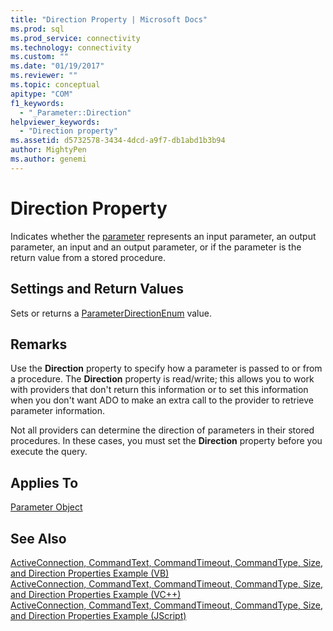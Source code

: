 ```yaml
---
title: "Direction Property | Microsoft Docs"
ms.prod: sql
ms.prod_service: connectivity
ms.technology: connectivity
ms.custom: ""
ms.date: "01/19/2017"
ms.reviewer: ""
ms.topic: conceptual
apitype: "COM"
f1_keywords: 
  - "_Parameter::Direction"
helpviewer_keywords: 
  - "Direction property"
ms.assetid: d5732578-3434-4dcd-a9f7-db1abd1b3b94
author: MightyPen
ms.author: genemi
---
```

# Direction Property
Indicates whether the [parameter](../../../ado/reference/ado-api/parameter-object.md) represents an input parameter, an output parameter, an input and an output parameter, or if the parameter is the return value from a stored procedure.  
  
## Settings and Return Values  
 Sets or returns a [ParameterDirectionEnum](../../../ado/reference/ado-api/parameterdirectionenum.md) value.  
  
## Remarks  
 Use the **Direction** property to specify how a parameter is passed to or from a procedure. The **Direction** property is read/write; this allows you to work with providers that don't return this information or to set this information when you don't want ADO to make an extra call to the provider to retrieve parameter information.  
  
 Not all providers can determine the direction of parameters in their stored procedures. In these cases, you must set the **Direction** property before you execute the query.  
  
## Applies To  
 [Parameter Object](../../../ado/reference/ado-api/parameter-object.md)  
  
## See Also  
 [ActiveConnection, CommandText, CommandTimeout, CommandType, Size, and Direction Properties Example (VB)](../../../ado/reference/ado-api/activeconnection-commandtext-commandtimeout-commandtype-size-example-vb.md)   
 [ActiveConnection, CommandText, CommandTimeout, CommandType, Size, and Direction Properties Example (VC++)](../../../ado/reference/ado-api/activeconnection-commandtext-commandtimeout-commandtype-size-example-vc.md)   
 [ActiveConnection, CommandText, CommandTimeout, CommandType, Size, and Direction Properties Example (JScript)](../../../ado/reference/ado-api/activeconnection-commandtext-timeout-type-size-example-jscript.md)
